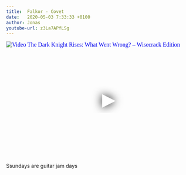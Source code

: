 ```yaml
---
title:  Falkor - Covet
date:   2020-05-03 7:33:33 +0100
author: Jonas
youtube-url: z3La7APfLSg 
---
```

<div class="video-container ">
<iframe
  width="560"
  height="315"
  src="https://www.youtube.com/embed/z3La7APfLSg"
  srcdoc="<style>*{padding:0;margin:0;overflow:hidden}html,body{height:100%}img,span{position:absolute;width:100%;top:0;bottom:0;margin:auto}span{height:1.5em;text-align:center;font:48px/1.5 sans-serif;color:white;text-shadow:0 0 0.5em black}</style><a href=https://www.youtube.com/embed/z3La7APfLSg?autoplay=1><img src=https://img.youtube.com/vi/z3La7APfLSg/hqdefault.jpg alt='Video The Dark Knight Rises: What Went Wrong? – Wisecrack Edition'><span>▶</span></a>"
  frameborder="0"
  allow="accelerometer; autoplay; encrypted-media; gyroscope; picture-in-picture"
  allowfullscreen
></iframe>
</div>

Ssundays are guitar jam days
